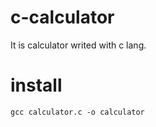 # c-calculator
It is calculator writed with c lang.

# install
```
gcc calculator.c -o calculator
```
